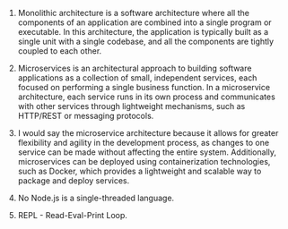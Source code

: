 1.  Monolithic architecture is a software architecture where all the components of an application are combined into a single program or executable. In this   architecture, the application is typically built as a single unit with a single codebase, and all the components are tightly coupled to each other.

2.  Microservices is an architectural approach to building software applications as a collection of small, independent services, each focused on performing a single business function. In a microservice architecture, each service runs in its own process and communicates with other services through lightweight mechanisms, such as HTTP/REST or messaging protocols.

3.  I would say the microservice architecture because it allows for greater flexibility and agility in the development process, as changes to one service can be made without affecting the entire system. Additionally, microservices can be deployed using containerization technologies, such as Docker, which provides a lightweight and scalable way to package and deploy services.

4.  No Node.js is a single-threaded language.

5.  REPL - Read-Eval-Print Loop.
